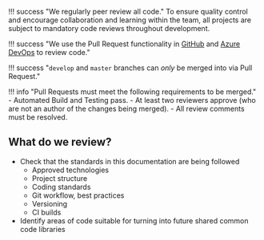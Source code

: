 !!! success "We regularly peer review all code."
    To ensure quality control and encourage collaboration and learning within the team, all projects are subject to mandatory code reviews throughout development.

!!! success "We use the Pull Request functionality in [GitHub] and [Azure DevOps] to review code."

!!! success "`develop` and `master` branches can *only* be merged into via Pull Request."

!!! info "Pull Requests must meet the following requirements to be merged."
    - Automated Build and Testing pass.
    - At least two reviewers approve (who are not an author of the changes being merged).
    - All review comments must be resolved.

## What do we review?

- Check that the standards in this documentation are being followed
    - Approved technologies
    - Project structure
    - Coding standards
    - Git workflow, best practices
    - Versioning
    - CI builds
- Identify areas of code suitable for turning into future shared common code libraries

[GitHub]: https://github.com
[Azure DevOps]: https://dev.azure.com/UniversityOfNottingham